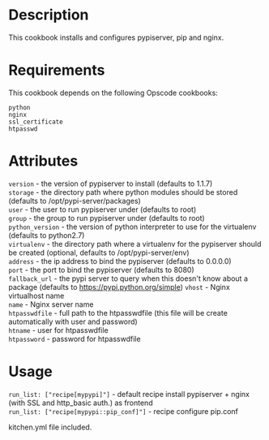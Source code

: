 Description
===========
This cookbook installs and configures pypiserver, pip and nginx.

Requirements
===========
This cookbook depends on the following Opscode cookbooks:

`python`  
`nginx`  
`ssl_certificate`  
`htpasswd`  

Attributes
===========

`version` - the version of pypiserver to install (defaults to 1.1.7)  
`storage` - the directory path where python modules should be stored (defaults to /opt/pypi-server/packages)  
`user` - the user to run pypiserver under (defaults to root)  
`group` - the group to run pypiserver under (defaults to root)  
`python_version` - the version of python interpreter to use for the virtualenv (defaults to python2.7)  
`virtualenv` - the directory path where a virtualenv for the pypiserver should be created (optional, defaults to /opt/pypi-server/env)  
`address` - the ip address to bind the pypiserver (defaults to 0.0.0.0)  
`port` - the port to bind the pypiserver (defaults to 8080)  
`fallback_url` - the pypi server to query when this doesn't know about a package (defaults to https://pypi.python.org/simple)   `vhost` - Nginx virtualhost name  
`name` - Nginx server name  
`htpasswdfile` - full path to the htpasswdfile (this file will be create automatically with user and password)  
`htname` - user for htpasswdfile  
`htpassword` - password for htpasswdfile  

Usage
===========

`run_list: ["recipe[mypypi]"]` - default recipe install pypiserver + nginx (with SSL and http_basic auth.) as frontend  
`run_list: ["recipe[mypypi::pip_conf]"]` - recipe configure pip.conf  

kitchen.yml file included.  
